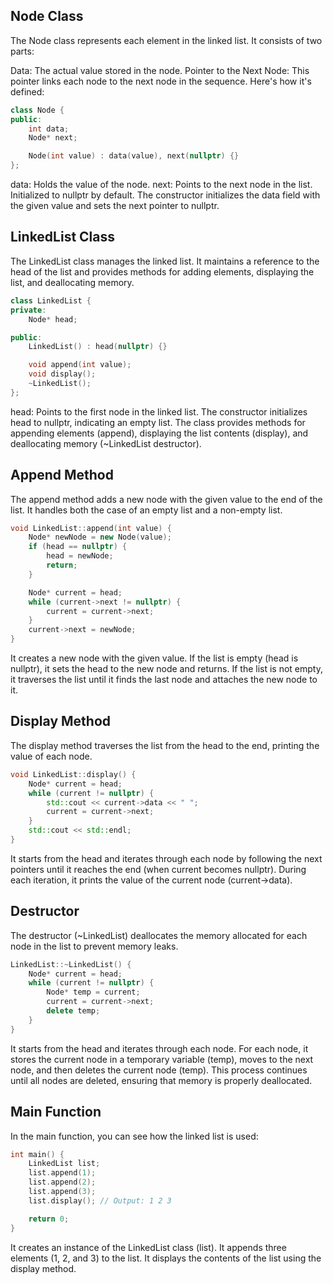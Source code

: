 ## Node Class
The Node class represents each element in the linked list. It consists of two parts:

Data: The actual value stored in the node.
Pointer to the Next Node: This pointer links each node to the next node in the sequence.
Here's how it's defined:

```cpp
class Node {
public:
    int data;
    Node* next;

    Node(int value) : data(value), next(nullptr) {}
};
```

data: Holds the value of the node.
next: Points to the next node in the list. Initialized to nullptr by default.
The constructor initializes the data field with the given value and sets the next pointer to nullptr.




## LinkedList Class
The LinkedList class manages the linked list. It maintains a reference to the head of the list and provides methods for adding elements, displaying the list, and deallocating memory.

```cpp
class LinkedList {
private:
    Node* head;

public:
    LinkedList() : head(nullptr) {}

    void append(int value);
    void display();
    ~LinkedList();
};
```

head: Points to the first node in the linked list.
The constructor initializes head to nullptr, indicating an empty list.
The class provides methods for appending elements (append), displaying the list contents (display), and deallocating memory (~LinkedList destructor).





## Append Method
The append method adds a new node with the given value to the end of the list. It handles both the case of an empty list and a non-empty list.

```cpp
void LinkedList::append(int value) {
    Node* newNode = new Node(value);
    if (head == nullptr) {
        head = newNode;
        return;
    }

    Node* current = head;
    while (current->next != nullptr) {
        current = current->next;
    }
    current->next = newNode;
}
```
It creates a new node with the given value.
If the list is empty (head is nullptr), it sets the head to the new node and returns.
If the list is not empty, it traverses the list until it finds the last node and attaches the new node to it.





## Display Method
The display method traverses the list from the head to the end, printing the value of each node.

```cpp
void LinkedList::display() {
    Node* current = head;
    while (current != nullptr) {
        std::cout << current->data << " ";
        current = current->next;
    }
    std::cout << std::endl;
}
```

It starts from the head and iterates through each node by following the next pointers until it reaches the end (when current becomes nullptr).
During each iteration, it prints the value of the current node (current->data).




## Destructor
The destructor (~LinkedList) deallocates the memory allocated for each node in the list to prevent memory leaks.

```cpp
LinkedList::~LinkedList() {
    Node* current = head;
    while (current != nullptr) {
        Node* temp = current;
        current = current->next;
        delete temp;
    }
}
```

It starts from the head and iterates through each node.
For each node, it stores the current node in a temporary variable (temp), moves to the next node, and then deletes the current node (temp).
This process continues until all nodes are deleted, ensuring that memory is properly deallocated.





## Main Function
In the main function, you can see how the linked list is used:

```cpp
int main() {
    LinkedList list;
    list.append(1);
    list.append(2);
    list.append(3);
    list.display(); // Output: 1 2 3

    return 0;
}
```

It creates an instance of the LinkedList class (list).
It appends three elements (1, 2, and 3) to the list.
It displays the contents of the list using the display method.
